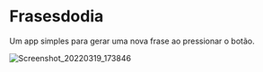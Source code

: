 # Frasesdodia
Um app simples para gerar uma nova frase ao pressionar o botão.

![Screenshot_20220319_173846](https://user-images.githubusercontent.com/96657047/159137833-218eb4a4-8542-43b8-b07c-1132067a29e8.jpg)

